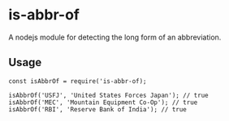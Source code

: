 # is-abbr-of

A nodejs module for detecting the long form of an abbreviation.

## Usage

```
const isAbbrOf = require('is-abbr-of);

isAbbrOf('USFJ', 'United States Forces Japan'); // true
isAbbrOf('MEC', 'Mountain Equipment Co-Op'); // true
isAbbrOf('RBI', 'Reserve Bank of India'); // true
```
